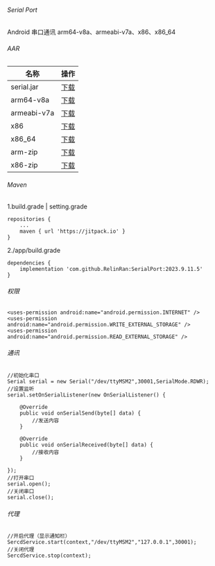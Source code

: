 ###### Serial Port
Android 串口通讯 arm64-v8a、armeabi-v7a、x86、x86_64
###### AAR
|名称|操作|
|-|-|
|serial.jar|[下载](https://github.com/RelinRan/SerialPort/blob/main/libs/serial.jar)|
|arm64-v8a|[下载](https://github.com/RelinRan/SerialPort/blob/main/libs/arm64-v8a/libserial.so)|
|armeabi-v7a|[下载](https://github.com/RelinRan/SerialPort/blob/main/libs/armeabi-v7a/libserial.so)|
|x86|[下载](https://github.com/RelinRan/SerialPort/blob/main/libs/x86/libserial.so)|
|x86_64|[下载](https://github.com/RelinRan/SerialPort/blob/main/libs/x86_64/libserial.so)|
|arm-zip|[下载](https://github.com/RelinRan/SerialPort/blob/main/libs/arm.zip)|
|x86-zip|[下载](https://github.com/RelinRan/SerialPort/blob/main/libs/x86.zip)|

###### Maven
1.build.grade | setting.grade
```
repositories {
	...
	maven { url 'https://jitpack.io' }
}
```
2./app/build.grade
```
dependencies {
	implementation 'com.github.RelinRan:SerialPort:2023.9.11.5'
}
```
###### 权限
```
<uses-permission android:name="android.permission.INTERNET" />
<uses-permission android:name="android.permission.WRITE_EXTERNAL_STORAGE" />
<uses-permission android:name="android.permission.READ_EXTERNAL_STORAGE" />
```
###### 通讯
```
//初始化串口
Serial serial = new Serial("/dev/ttyMSM2",30001,SerialMode.RDWR);
//设置监听
serial.setOnSerialListener(new OnSerialListener() {

    @Override
    public void onSerialSend(byte[] data) {
        //发送内容
    }

    @Override
    public void onSerialReceived(byte[] data) {
        //接收内容
    }
    
});
//打开串口
serial.open();
//关闭串口
serial.close();
```
###### 代理
```
//开启代理（显示通知栏）
SercdService.start(context,"/dev/ttyMSM2","127.0.0.1",30001);
//关闭代理
SercdService.stop(context);
```

